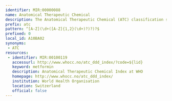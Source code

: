 ```yaml
---
identifier: MIR:00000088
name: Anatomical Therapeutic Chemical
description: The Anatomical Therapeutic Chemical (ATC) classification system, divides active substances into different groups according to the organ or system on which they act and their therapeutic, pharmacological and chemical properties. Drugs are classified in groups at five different levels;  Drugs are divided into fourteen main groups (1st level), with pharmacological/therapeutic subgroups (2nd level).  The 3rd and 4th levels are chemical/pharmacological/therapeutic subgroups and the 5th level is the chemical substance. The Anatomical Therapeutic Chemical (ATC) classification system and the Defined Daily Dose (DDD) is a tool for exchanging and comparing data on drug use at international, national or local levels.
prefix: atc
pattern: ^[A-Z](\d+([A-Z]{1,2}(\d+)?)?)?$
prefixed: 0
local_id: A10BA02
synonyms:
 - ATC
resources:
 - identifier: MIR:00100119
   accessurl: http://www.whocc.no/atc_ddd_index/?code=${lid}
   keyword: metformin
   description: Anatomical Therapeutic Chemical Index at WHO
   homepage: http://www.whocc.no/atc_ddd_index/
   institution: World Health Organisation
   location: Switzerland
   official: false
---
```

